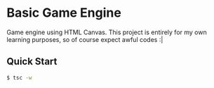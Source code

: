 # Basic Game Engine
Game engine using HTML Canvas. This project is entirely for my own learning
purposes, so of course expect awful codes :|

## Quick Start
```bash
$ tsc -w

```
